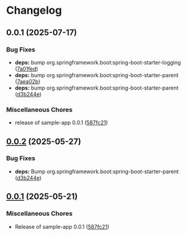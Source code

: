 # Changelog

## 0.0.1 (2025-07-17)


### Bug Fixes

* **deps:** bump org.springframework.boot:spring-boot-starter-logging ([7a01fed](https://github.com/nd1982/github-unleashed-sample-app/commit/7a01fed043986b634a2da0e2571a4bcb75ea2d62))
* **deps:** bump org.springframework.boot:spring-boot-starter-parent ([7aea02b](https://github.com/nd1982/github-unleashed-sample-app/commit/7aea02b2547665c96ebe752daeb1178786dfb113))
* **deps:** bump org.springframework.boot:spring-boot-starter-parent ([d3b244e](https://github.com/nd1982/github-unleashed-sample-app/commit/d3b244ea3b90dc0b27691d3768136dcd0f36f40a))


### Miscellaneous Chores

* release of sample-app 0.0.1 ([587fc21](https://github.com/nd1982/github-unleashed-sample-app/commit/587fc2178f703b0bbd338d5969e7a07695e84eaa))

## [0.0.2](https://github.com/EBCONT-Conference/github-unleashed-sample-app/compare/v0.0.1...v0.0.2) (2025-05-27)


### Bug Fixes

* **deps:** Bump org.springframework.boot:spring-boot-starter-parent ([d3b244e](https://github.com/EBCONT-Conference/github-unleashed-sample-app/commit/d3b244ea3b90dc0b27691d3768136dcd0f36f40a))

## [0.0.1](https://github.com/EBCONT-Conference/github-unleashed-sample-app/compare/v0.0.1...v0.0.1) (2025-05-21)


### Miscellaneous Chores

* Release of sample-app 0.0.1 ([587fc21](https://github.com/EBCONT-Conference/github-unleashed-sample-app/commit/587fc2178f703b0bbd338d5969e7a07695e84eaa))
